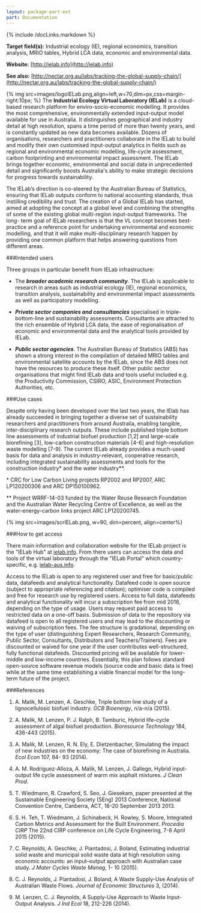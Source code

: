 ```yaml
---
layout: package-part-ext
part: Documentation
---
```

{% include /docLinks.markdown %}
  

**Target field(s):** Industrial ecology (IE), regional economics, transition analysis, MRIO tables, 
Hybrid LCA data, economic and environmental data.

**Website:**  [http://ielab.info](http://ielab.info)

**See also:** [http://nectar.org.au/labs/tracking-the-global-supply-chain/](http://nectar.org.au/labs/tracking-the-global-supply-chain/)

{% img src=images/logoIELab.png,align=left,w=70,dim=px,css=margin-right:10px; %}
The **Industrial Ecology Virtual Laboratory (IELab)** is a cloud-based research platform 
for enviro-socio-economic modelling. It provides the most comprehensive, 
environmentally extended input-output model available for use in Australia. It 
distinguishes geographical and industry detail at high resolution, spans a time period of 
more than twenty years, and is constantly updated as new data becomes available. 
Dozens of organisations, researchers and practitioners collaborate in the IELab to build 
and modify their own customised input-output analytics in fields such as regional and 
environmental economic modelling, life-cycle assessment, carbon footprinting and 
environmental impact assessment. The IELab brings together economic, environmental 
and social data in unprecedented detail and significantly boosts Australia's ability to 
make strategic decisions for progress towards sustainability.

The IELab’s direction is co-steered by the Australian Bureau of Statistics, ensuring that 
IELab outputs conform to national accounting standards, thus instilling credibility and 
trust. The creation of a Global IELab has started, aimed at adopting the concept at a 
global level and combining the strengths of some of the existing global multi-region 
input-output frameworks. The long- term goal of IELab researchers is that the VL 
concept becomes best-practice and a reference point for undertaking environmental 
and economic modelling, and that it will make multi-disciplinary research happen by 
providing one common platform that helps answering questions from different areas.


###Intended users

Three groups in particular benefit from IELab infrastructure:

* The ***broader academic research community***. The IELab is applicable to research in 
areas such as industrial ecology (IE), regional economics, transition analysis, 
sustainability and environmental impact assessments as well as participatory 
modelling.

* ***Private sector companies and consultancies*** specialised in triple-bottom-line and 
sustainability assessments. Consultants are attracted to the rich ensemble of Hybrid 
LCA data, the ease of regionalisation of economic and environmental data and the 
analytical tools provided by IELab. 

* ***Public sector agencies***. The Australian Bureau of Statistics (ABS) has shown a strong 
interest in the compilation of detailed MRIO tables and environmental satellite 
accounts by the IELab, since the ABS does not have the resources to produce these 
itself. Other public sector organisations that might find IELab data and tools useful 
included e.g. the Productivity Commission, CSIRO, ASIC, Environment Protection 
Authorities, etc.

###Use cases

Despite only having been developed over the last two years, the IElab has already 
succeeded in bringing together a diverse set of sustainability researchers and 
practitioners from around Australia, enabling tangible, inter-disciplinary research 
outputs. These include published triple bottom line assessments of industrial biofuel 
production [1,2] and large-scale biorefining [3], low-carbon construction materials [4-6] 
and high-resolution waste modelling [7-9]. The current IELab already provides a much-used basis for 
data and analysis in industry-relevant, cooperative research, including integrated 
sustainability assessments and tools for the construction industry\* and the water 
industry\*\*.

\* CRC for Low Carbon Living projects RP2002 and RP2007, ARC LP120200306 and ARC DP150100962.

\*\* Project WRRF-14-03 funded by the Water Reuse Research Foundation and the Australian Water Recycling Centre of Excellence, 
as well as the water-energy-carbon links project ARC LP120200745.


{% img src=images/scrIELab.png, w=90, dim=percent, align=center%}

###How to get access

There main information and collaboration website for the IELab project is the "IELab 
Hub" at [ielab.info](http://ielab.info).
From there users can access the data and tools of the virtual 
laboratory through the "IELab Portal" which country-specific, e.g. 
[ielab-aus.info](http://ielab-aus.info). 

Access to the IELab is open to any registered user and free for basic/public data, 
datafeeds and analytical functionality. Datafeed code is open source (subject to 
appropriate referencing and citation); optimiser code is compiled and free for research 
use by registered users. Access to full data, datafeeds and analytical functionality will 
incur a subscription fee from mid 2016, depending on the type of usage. Users may 
request paid access to restricted data on a one-off basis. Submission of data to the 
repository via datafeed is open to all registered users and may lead to the discounting 
or waiving of subscription fees. The fee structure is gradational, depending on the type 
of user (distinguishing Expert Researchers, Research Community, Public Sector, 
Consultants, Distributors and Teachers/Trainers). Fees are discounted or waived for 
one year if the user contributes well-structured, fully functional datafeeds. Discounted 
pricing will be available for lower-middle and low-income countries.  Essentially, this 
plan follows standard open-source software revenue models (source code and basic 
data is free) while at the same time establishing a viable financial model for the long-
term future of the project.


###References

1. A. Malik, M. Lenzen, A. Geschke, Triple bottom line study of a lignocellulosic biofuel 
industry. *GCB Bioenergy*, n/a-n/a (2015).

2. A. Malik, M. Lenzen, P. J. Ralph, B. Tamburic, Hybrid life-cycle assessment of algal 
biofuel production. *Bioresource Technology* 184, 436-443 (2015).

3. A. Malik, M. Lenzen, R. N. Ely, E. Dietzenbacher, Simulating the impact of new 
industries on the economy: The case of biorefining in Australia. *Ecol Econ* 107, 84-
93 (2014).

4. A. M. Rodríguez-Alloza, A. Malik, M. Lenzen, J. Gallego, Hybrid input-output life cycle 
assessment of warm mix asphalt mixtures. *J Clean Prod*.

5. T. Wiedmann, R. Crawford, S. Seo, J. Giesekam, paper presented at the Sustainable 
Engineering Society (SEng) 2013 Conference, National Convention Centre, 
Canberra, ACT, 18-20 September 2013 2013.

6. S. H. Teh, T. Wiedmann, J. Schinabeck, H. Rowley, S. Moore, Integrated Carbon 
Metrics and Assessment for the Built Environment. *Procedia CIRP* The 22nd CIRP 
conference on Life Cycle Engineering, 7-8 April 2015 (2015).

7. C. Reynolds, A. Geschke, J. Piantadosi, J. Boland, Estimating industrial solid waste 
and municipal solid waste data at high resolution using economic accounts: an 
input–output approach with Australian case study. *J Mater Cycles Waste Manag*, 1-
10 (2015).

8. C. J. Reynolds, J. Piantadosi, J. Boland, A Waste Supply-Use Analysis of Australian 
Waste Flows. *Journal of Economic Structures* 3,  (2014).

9. M. Lenzen, C. J. Reynolds, A Supply-Use Approach to Waste Input-Output Analysis. 
*J Ind Ecol* 18, 212-226 (2014).

